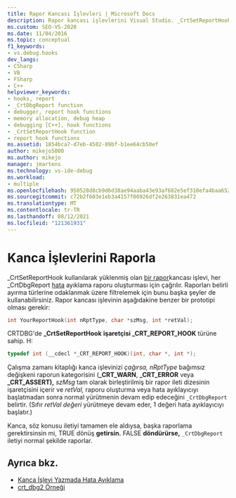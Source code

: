 ```yaml
---
title: Rapor Kancası İşlevleri | Microsoft Docs
description: Rapor kancası işlevlerini Visual Studio. _CrtSetReportHook kullanılarak _CrtDbgReport bir rapor kancası işlevi çağrılır.
ms.custom: SEO-VS-2020
ms.date: 11/04/2016
ms.topic: conceptual
f1_keywords:
- vs.debug.hooks
dev_langs:
- CSharp
- VB
- FSharp
- C++
helpviewer_keywords:
- hooks, report
- _CrtDbgReport function
- debugger, report hook functions
- memory allocation, debug heap
- debugging [C++], hook functions
- _CrtSetReportHook function
- report hook functions
ms.assetid: 1854bca7-d7eb-4502-89bf-b1ee64cb50ef
author: mikejo5000
ms.author: mikejo
manager: jmartens
ms.technology: vs-ide-debug
ms.workload:
- multiple
ms.openlocfilehash: 950528d8cb9d6d38ae94aaba43e93af682e5ef310efa4baa65264074c10eb115
ms.sourcegitcommit: c72b2f603e1eb3a4157f00926df2e263831ea472
ms.translationtype: MT
ms.contentlocale: tr-TR
ms.lasthandoff: 08/12/2021
ms.locfileid: "121361931"
---
```

# <a name="report-hook-functions"></a>Kanca İşlevlerini Raporla
_CrtSetReportHook kullanılarak yüklenmiş olan [bir rapor](/cpp/c-runtime-library/reference/crtsetreporthook)kancası işlevi, her _CrtDbgReport [hata](/cpp/c-runtime-library/reference/crtdbgreport-crtdbgreportw) ayıklama raporu oluşturması için çağrılır. Raporları belirli ayırma türlerine odaklanmak üzere filtrelemek için bunu başka şeyler de kullanabilirsiniz. Rapor kancası işlevinin aşağıdakine benzer bir prototipi olması gerekir:

```cpp
int YourReportHook(int nRptType, char *szMsg, int *retVal);
```

 CRTDBG'de **_CrtSetReportHook** **işaretçisi _CRT_REPORT_HOOK** türüne sahip. H:

```cpp
typedef int (__cdecl *_CRT_REPORT_HOOK)(int, char *, int *);
```

 Çalışma zamanı kitaplığı kanca işlevinizi *çağırsa, nRptType* bağımsız değişkeni raporun kategorisini (**_CRT_WARN**, **_CRT_ERROR** veya **_CRT_ASSERT),** *szMsg* tam olarak birleştirilmiş bir rapor ileti dizesinin işaretçisini içerir ve *retVal,* raporu oluşturma veya hata ayıklayıcıyı başlatmadan sonra normal yürütmenin devam edip edeceğini `_CrtDbgReport` belirtir. (Sıfır *retVal değeri* yürütmeye devam eder, 1 değeri hata ayıklayıcıyı başlatır.)

 Kanca, söz konusu iletiyi tamamen ele aldıysa, başka raporlama gerektirsinsin mi, TRUE dönüş **getirsin.** FALSE **döndürürse,** `_CrtDbgReport` iletiyi normal şekilde raporlar.

## <a name="see-also"></a>Ayrıca bkz.
- [Kanca İşlevi Yazmada Hata Ayıklama](../debugger/debug-hook-function-writing.md)
- [crt_dbg2 Örneği](https://github.com/Microsoft/VCSamples/tree/master/VC2010Samples/crt/crt_dbg2)
